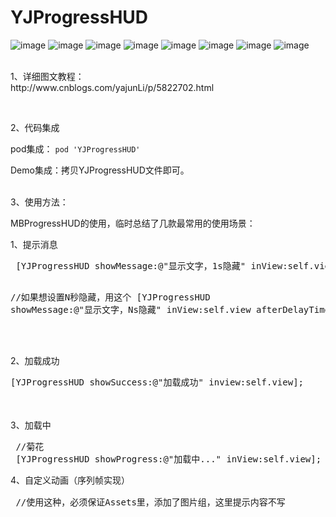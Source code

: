 # YJProgressHUD

![image](http://images2015.cnblogs.com/blog/511196/201701/511196-20170106153445128-335478372.png)
![image](http://images2015.cnblogs.com/blog/511196/201701/511196-20170106153504847-247454300.png)
![image](http://images2015.cnblogs.com/blog/511196/201701/511196-20170106153520034-1274453369.png)
![image](http://images2015.cnblogs.com/blog/511196/201701/511196-20170106153537034-484059152.png)
![image](http://images2015.cnblogs.com/blog/511196/201701/511196-20170106154427034-712452681.png)
![image](http://images2015.cnblogs.com/blog/511196/201701/511196-20170106154441816-1500175394.png)
![image](http://images2015.cnblogs.com/blog/511196/201701/511196-20170116152146349-1091794769.png)
![image](http://images2015.cnblogs.com/blog/511196/201701/511196-20170116154413177-1499767867.png)

<p><br />1、详细图文教程：<br />http://www.cnblogs.com/yajunLi/p/5822702.html</p>
<p>&nbsp;</p>
<p>2、代码集成</p>
<p>pod集成： <code>pod 'YJProgressHUD'</code></p>
<p>Demo集成：拷贝YJProgressHUD文件即可。</p>

<p><br />3、使用方法：</p>
<p>MBProgressHUD的使用，临时总结了几款最常用的使用场景：</p>
<p>1、提示消息</p>
<div class="cnblogs_Highlighter">
<pre class="brush:objc;gutter:true;"> [YJProgressHUD showMessage:@"显示文字，1s隐藏" inView:self.view];
            
  //如果想设置N秒隐藏，用这个
 [YJProgressHUD showMessage:@"显示文字，Ns隐藏" inView:self.view afterDelayTime:3.0];
</pre>
</div>
<p>　　</p>

<p>2、加载成功</p>
<div class="cnblogs_Highlighter">
<pre class="brush:objc;gutter:true;">[YJProgressHUD showSuccess:@"加载成功" inview:self.view];
</pre>
</div>
<p><span style="line-height: 1.5;">&nbsp;</span></p>
<p>3、加载中</p>
<div class="cnblogs_Highlighter">
<pre class="brush:objc;gutter:true;"> //菊花
 [YJProgressHUD showProgress:@"加载中..." inView:self.view];
</pre>
</div>
<p><span style="line-height: 1.5;">4、自定义动画（序列帧实现）</span></p>
<div class="cnblogs_Highlighter">
<pre class="brush:objc;gutter:true;"> //使用这种，必须保证Assets里，添加了图片组，这里提示内容不写

